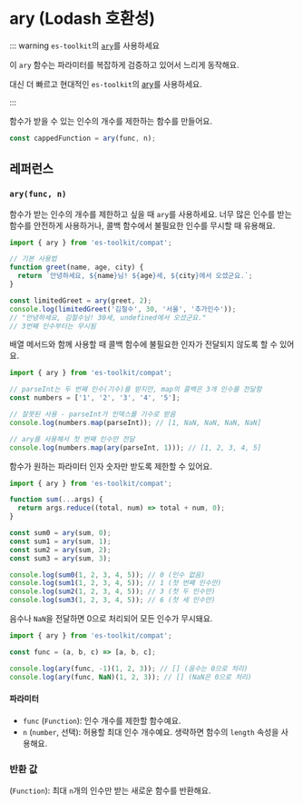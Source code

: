 # ary (Lodash 호환성)

::: warning `es-toolkit`의 [`ary`](../../function/ary.md)를 사용하세요

이 `ary` 함수는 파라미터를 복잡하게 검증하고 있어서 느리게 동작해요.

대신 더 빠르고 현대적인 `es-toolkit`의 [ary](../../function/ary.md)를 사용하세요.

:::

함수가 받을 수 있는 인수의 개수를 제한하는 함수를 만들어요.

```typescript
const cappedFunction = ary(func, n);
```

## 레퍼런스

### `ary(func, n)`

함수가 받는 인수의 개수를 제한하고 싶을 때 `ary`를 사용하세요. 너무 많은 인수를 받는 함수를 안전하게 사용하거나, 콜백 함수에서 불필요한 인수를 무시할 때 유용해요.

```typescript
import { ary } from 'es-toolkit/compat';

// 기본 사용법
function greet(name, age, city) {
  return `안녕하세요, ${name}님! ${age}세, ${city}에서 오셨군요.`;
}

const limitedGreet = ary(greet, 2);
console.log(limitedGreet('김철수', 30, '서울', '추가인수'));
// "안녕하세요, 김철수님! 30세, undefined에서 오셨군요."
// 3번째 인수부터는 무시됨
```

배열 메서드와 함께 사용할 때 콜백 함수에 불필요한 인자가 전달되지 않도록 할 수 있어요.

```typescript
import { ary } from 'es-toolkit/compat';

// parseInt는 두 번째 인수(기수)를 받지만, map의 콜백은 3개 인수를 전달함
const numbers = ['1', '2', '3', '4', '5'];

// 잘못된 사용 - parseInt가 인덱스를 기수로 받음
console.log(numbers.map(parseInt)); // [1, NaN, NaN, NaN, NaN]

// ary를 사용해서 첫 번째 인수만 전달
console.log(numbers.map(ary(parseInt, 1))); // [1, 2, 3, 4, 5]
```

함수가 원하는 파라미터 인자 숫자만 받도록 제한할 수 있어요.

```typescript
import { ary } from 'es-toolkit/compat';

function sum(...args) {
  return args.reduce((total, num) => total + num, 0);
}

const sum0 = ary(sum, 0);
const sum1 = ary(sum, 1);
const sum2 = ary(sum, 2);
const sum3 = ary(sum, 3);

console.log(sum0(1, 2, 3, 4, 5)); // 0 (인수 없음)
console.log(sum1(1, 2, 3, 4, 5)); // 1 (첫 번째 인수만)
console.log(sum2(1, 2, 3, 4, 5)); // 3 (첫 두 인수만)
console.log(sum3(1, 2, 3, 4, 5)); // 6 (첫 세 인수만)
```

음수나 `NaN`을 전달하면 0으로 처리되어 모든 인수가 무시돼요.

```typescript
import { ary } from 'es-toolkit/compat';

const func = (a, b, c) => [a, b, c];

console.log(ary(func, -1)(1, 2, 3)); // [] (음수는 0으로 처리)
console.log(ary(func, NaN)(1, 2, 3)); // [] (NaN은 0으로 처리)
```

#### 파라미터

- `func` (`Function`): 인수 개수를 제한할 함수예요.
- `n` (`number`, 선택): 허용할 최대 인수 개수예요. 생략하면 함수의 `length` 속성을 사용해요.

### 반환 값

(`Function`): 최대 `n`개의 인수만 받는 새로운 함수를 반환해요.
